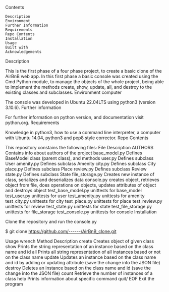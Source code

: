 Contents

    Description
    Environment
    Further Information
    Requirements
    Repo Contents
    Installation
    Usage
    Built with
    Acknowledgements

Description

This is the first phase of a four phase project, to create a basic clone of the AirBnB web app. In this first phase a basic console was created using the Cmd Python module, to manage the objects of the whole project, being able to implement the methods create, show, update, all, and destroy to the existing classes and subclasses.
Environment computer

The console was developed in Ubuntu 22.04LTS using python3 (version 3.10.6).
Further information

For further information on python version, and documentation visit python.org.
Requirements

Knowledge in python3, how to use a command line interpreter, a computer with Ubuntu 14.04, python3 and pep8 style corrector.
Repo Contents

This repository constains the following files:
File 	Description
AUTHORS 	Contains info about authors of the project
base_model.py 	Defines BaseModel class (parent class), and methods
user.py 	Defines subclass User
amenity.py 	Defines subclass Amenity
city.py 	Defines subclass City
place.py 	Defines subclass Place
review.py 	Defines subclass Review
state.py 	Defines subclass State
file_storage.py 	Creates new instance of class, serializes and deserializes data
console.py 	creates object, retrieves object from file, does operations on objects, updates attributes of object and destroys object
test_base_model.py 	unittests for base_model
test_user.py 	unittests for user
test_amenity.py 	unittests for amenity
test_city.py 	unittests for city
test_place.py 	unittests for place
test_review.py 	unittests for review
test_state.py 	unittests for state
test_file_storage.py 	unittests for file_storage
test_console.py 	unittests for console
Installation

Clone the repository and run the console.py

$ git clone https://github.com/------/AirBnB_clone.git

Usage wrench
Method 	Description
create 	Creates object of given class
show 	Prints the string representation of an instance based on the class name and id
all 	Prints all string representation of all instances based or not on the class name
update 	Updates an instance based on the class name and id by adding or updating attribute (save the change into the JSON file)
destroy 	Deletes an instance based on the class name and id (save the change into the JSON file)
count 	Retrieve the number of instances of a class
help 	Prints information about specific command
quit/ EOF 	Exit the program
